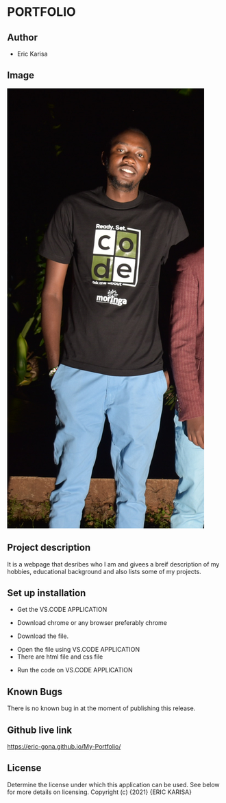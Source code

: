 # PORTFOLIO
## Author 
+ Eric Karisa
## Image
![Alt text](Eric.png)
## Project description
It is a webpage that desribes who I am and givees a breif description of my hobbies, educational background and also lists some of my projects.
## Set up installation
- Get the VS.CODE APPLICATION
+ Download chrome or any browser preferably chrome
- Download the file.
+ Open the file using VS.CODE APPLICATION
+ There are html file and css file
- Run the code on VS.CODE APPLICATION
## Known Bugs
There is no known bug in at the moment of publishing this release.
## Github live link
https://eric-gona.github.io/My-Portfolio/
## License
Determine the license under which this application can be used. See below for more details on licensing. Copyright (c) {2021} {ERIC KARISA}

